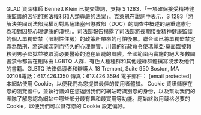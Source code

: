 GLAD 資深律師 Bennett Klein 已提交證詞，支持 S 1283，「一項確保接受精神健康監護的囚犯的憲法權利和人類尊嚴的法案」。克萊恩在證詞中表示，S 1283「將解決美國司法部民權司對馬薩諸塞州懲教部（DOC）的調查中概述的嚴重違憲行為和對囚犯心理健康的漠視」。司法部報告揭露了司法部將長期接受精神健康監護的個人單獨監禁（限制性住房）的政策所帶來的可怕後果。聯合國已將單獨監禁定義為酷刑，將造成深刻而持久的心理傷害。川普的行政命令使瑪麗亞·莫面臨被轉移到男子監獄並被取消必要醫療的迫在眉睫的風險。全國範圍內實施的絕大多數圖書禁令都旨在刪除由 LGBTQ 人群、有色人種種群和其他邊緣群體撰寫或涉及他們的書籍。GLBTQ 法律倡導者和辯護人 18 Tremont, Suite 950 Boston, MA 02108電話：617.426.1350
				傳真：617.426.3594
				電子郵件： [email protected]本網站使用 Cookie，以便我們為您提供最佳的使用者體驗。 Cookie 資訊儲存在您的瀏覽器中，並執行諸如在您返回我們的網站時識別您的身份，以及幫助我們的團隊了解您認為網站中哪些部分最有趣和最實用等功能。應始終啟用嚴格必要的 Cookie，以便我們可以儲存您的 Cookie 設定偏好。